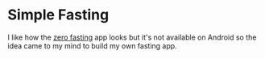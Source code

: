 # Simple Fasting

I like how the [zero fasting](https://www.zerofasting.com/) app looks but it's not available on Android so the idea came to my mind to build my own fasting app.
